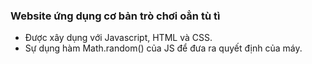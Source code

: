 ### Website ứng dụng cơ bản trò chơi oẳn tù tì
- Được xây dụng với Javascript, HTML và CSS.  
- Sự dụng hàm Math.random() của JS để đưa ra quyết định của máy.
